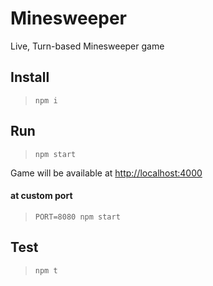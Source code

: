 Minesweeper
===

Live, Turn-based Minesweeper game

## Install
> `npm i`

## Run
> `npm start`

Game will be available at [http://localhost:4000](http://localhost:4000)

#### at custom port
> `PORT=8080 npm start`

## Test
> `npm t`

